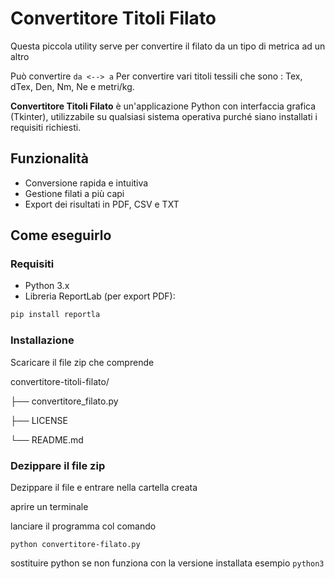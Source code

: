 # Convertitore Titoli Filato
Questa piccola utility serve per convertire il filato da un tipo di metrica ad un altro

Può convertire ```da <--> a``` Per convertire vari titoli tessili che sono : Tex, dTex, Den, Nm, Ne e metri/kg.


**Convertitore Titoli Filato** è un'applicazione Python con interfaccia grafica (Tkinter), utilizzabile su qualsiasi sistema operativa purché siano installati i requisiti richiesti.

## Funzionalità
- Conversione rapida e intuitiva
- Gestione filati a più capi
- Export dei risultati in PDF, CSV e TXT

## Come eseguirlo

### Requisiti
- Python 3.x
- Libreria ReportLab (per export PDF):

```bash
pip install reportla
```
### Installazione

Scaricare il file zip che comprende 

convertitore-titoli-filato/

├── convertitore_filato.py

├── LICENSE

└── README.md

### Dezippare il file zip

Dezippare il file e entrare nella cartella creata

aprire un terminale

lanciare il programma col comando

```
python convertitore-filato.py
```
sostituire python se non funziona con la versione installata esempio `python3`

